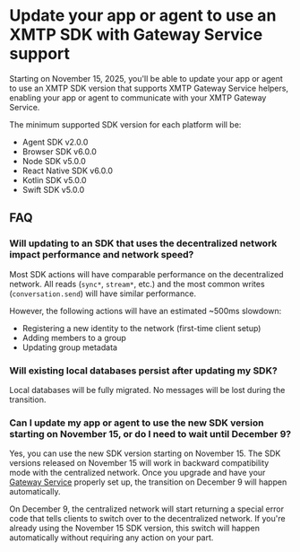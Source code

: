 # Update your app or agent to use an XMTP SDK with Gateway Service support

Starting on November 15, 2025, you'll be able to update your app or agent to use an XMTP SDK version that supports XMTP Gateway Service helpers, enabling your app or agent to communicate with your XMTP Gateway Service.

The minimum supported SDK version for each platform will be:

- Agent SDK v2.0.0
- Browser SDK v6.0.0
- Node SDK v5.0.0
- React Native SDK v6.0.0
- Kotlin SDK v5.0.0
- Swift SDK v5.0.0

## FAQ

### Will updating to an SDK that uses the decentralized network impact performance and network speed?

Most SDK actions will have comparable performance on the decentralized network. All reads (`sync*`, `stream*`, etc.) and the most common writes (`conversation.send`) will have similar performance.

However, the following actions will have an estimated ~500ms slowdown:

- Registering a new identity to the network (first-time client setup)
- Adding members to a group
- Updating group metadata

### Will existing local databases persist after updating my SDK?

Local databases will be fully migrated. No messages will be lost during the transition.

### Can I update my app or agent to use the new SDK version starting on November 15, or do I need to wait until December 9?

Yes, you can use the new SDK version starting on November 15. The SDK versions released on November 15 will work in backward compatibility mode with the centralized network. Once you upgrade and have your [Gateway Service](/fund-agents-apps/run-gateway) properly set up, the transition on December 9 will happen automatically.

On December 9, the centralized network will start returning a special error code that tells clients to switch over to the decentralized network. If you're already using the November 15 SDK version, this switch will happen automatically without requiring any action on your part.
